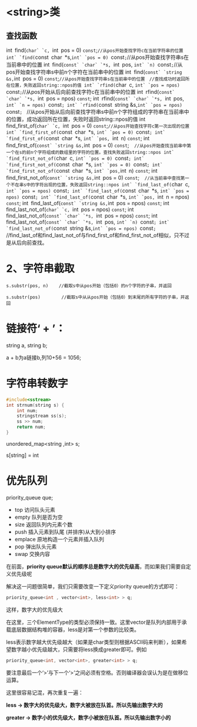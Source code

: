 # \<string>类

##  查找函数

int` `find(``char` `c, ``int` `pos = 0) ``const``;``//从pos开始查找字符c在当前字符串的位置
int` `find(``const` `char` `*s,``int` `pos = 0) ``const``;``//从pos开始查找字符串s在当前串中的位置
int` `find(``const` `char` `*s, ``int` `pos, ``int` `n) ``const``;``//从pos开始查找字符串s中前n个字符在当前串中的位置
int` `find(``const` `string &s,``int` `pos = 0) ``const``;``//从pos开始查找字符串s在当前串中的位置　//查找成功时返回所在位置，失败返回string::npos的值
int` `rfind(``char` `c, ``int` `pos = npos) ``const``;``//从pos开始从后向前查找字符c在当前串中的位置
int` `rfind(``const` `char` `*s, ``int` `pos = npos) ``const``;
int` `rfind(``const` `char` `*s, ``int` `pos, ``int` `n = npos) ``const``;
int` `rfind(``const` `string &s,``int` `pos = npos) ``const``;　``//从pos开始从后向前查找字符串s中前n个字符组成的字符串在当前串中的位置，成功返回所在位置，失败时返回string::npos的值
int` `find_first_of(``char` `c, ``int` `pos = 0) ``const``;``//从pos开始查找字符c第一次出现的位置
int` `find_first_of(``const` `char` `*s, ``int` `pos = 0) ``const``;
int` `find_first_of(``const` `char` `*s, ``int` `pos, ``int` `n) ``const``;
int` `find_first_of(``const` `string &s,``int` `pos = 0) ``const``;　``//从pos开始查找当前串中第一个在s的前n个字符组成的数组里的字符的位置。查找失败返回string::npos
int` `find_first_not_of(``char` `c, ``int` `pos = 0) ``const``;
int` `find_first_not_of(``const` `char` `*s, ``int` `pos = 0) ``const``;
int` `find_first_not_of(``const` `char` `*s, ``int` `pos,``int` `n) ``const``;
int` `find_first_not_of(``const` `string &s,``int` `pos = 0) ``const``;　``//从当前串中查找第一个不在串s中的字符出现的位置，失败返回string::npos
int` `find_last_of(``char` `c, ``int` `pos = npos) ``const``;
int` `find_last_of(``const` `char` `*s, ``int` `pos = npos) ``const``;
int` `find_last_of(``const` `char` `*s, ``int` `pos, ``int` `n = npos) ``const``;
int` `find_last_of(``const` `string &s,``int` `pos = npos) ``const``;
int` `find_last_not_of(``char` `c, ``int` `pos = npos) ``const``;
int` `find_last_not_of(``const` `char` `*s, ``int` `pos = npos) ``const``;
int` `find_last_not_of(``const` `char` `*s, ``int` `pos, ``int` `n) ``const``;
int` `find_last_not_of(``const` `string &s,``int` `pos = npos) ``const``;　``//find_last_of和find_last_not_of与find_first_of和find_first_not_of相似，只不过是从后向前查找。

# 2、字符串截取

```
s.substr(pos, n)    //截取s中从pos开始（包括0）的n个字符的子串，并返回

s.substr(pos)        //截取s中从从pos开始（包括0）到末尾的所有字符的子串，并返回
```

# 链接符‘ + ’：

string a, string b;

a + b为a链接b,列10+56 = 1056;

# 字符串转数字

````c++
#include<sstream>
int strnum(string s) {
    int num;
    stringstream ss(s);
    ss >> num;
    return num;
}

````

unordered_map<string ,int> s;

s[string] = int





# 优先队列

priority_queue<int> que;

- top 访问队头元素
- empty 队列是否为空
- size 返回队列内元素个数
- push 插入元素到队尾 (并排序)从大到小排序
- emplace 原地构造一个元素并插入队列
- pop 弹出队头元素
- swap 交换内容

在前面，**priority queue默认的顺序总是数字大的优先级高**，而如果我们需要自定义优先级呢

解决这一问题很简单，我们只需要改变一下定义priority queue的方式即可：

```c++
priority_queue<int , vector<int>, less<int> > q;
```

这样，数字大的优先级大



在这里，三个ElementType的类型必须保持一致。这里vector是队列内部用于承载底层数据结构堆的容器，less是对第一个参数的比较类。



less表示数字越大优先级越大（如果是char类型则根据ASCII码来判断），如果希望数字越小优先级越大，只需要将less换成greater即可。例如

```c++
priority_queue<int, vector<int>, greater<int> > q;
```



要注意最后一个‘>’与下一个‘>’之间必须有空格。否则编译器会误认为是在做移位运算。



这里很容易记混，再次重复一遍：

**less -> 数字大的优先级大，数字大被放在队首。所以先输出数字大的**

**greater -> 数字小的优先级大，数字小被放在队首。所以先输出数字小的**